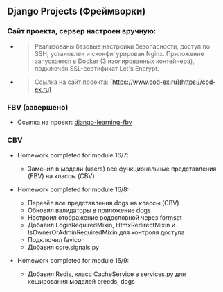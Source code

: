 ## Django Projects (Фреймворки)

### Сайт проекта, сервер настроен вручную:

  - > Реализованы базовые настройки безопасности, доступ по SSH, установлен и сконфигурирован
    > Nginx. Приложение запускается в Docker (3 изолированных контейнера), подключён SSL-сертификат Let's Encrypt.

  - > Ссылка на сайт проекта: [https://www.cod-ex.ru](https://cod-ex.ru)

### FBV (завершено)
- Ссылка на проект: [django-learning-fbv](https://github.com/COD-e-x/django-learning-fbv)

### СBV

- Homework completed for module 16/7:
  - Заменил в модели (users) все функциональные представления (FBV) на классы (CBV)

- Homework completed for module 16/8:
  - Перевёл все представления dogs на классы (CBV)
  - Обновил валидаторы в приложение dogs
  - Настроил отображение родословной через formset
  - Добавил LoginRequiredMixin, HtmxRedirectMixin и IsOwnerOrAdminRequiredMixin для контроля доступа
  - Подключил favicon
  - Добавил core.signals.py

- Homework completed for module 16/9:
  - Добавил Redis, класс CacheService в services.py для кеширования моделей breeds, dogs